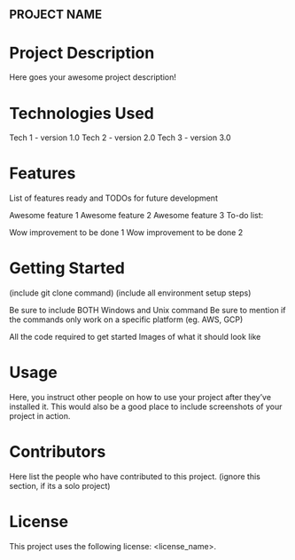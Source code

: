 ## PROJECT NAME
# Project Description
Here goes your awesome project description!

# Technologies Used
Tech 1 - version 1.0
Tech 2 - version 2.0
Tech 3 - version 3.0
# Features
List of features ready and TODOs for future development

Awesome feature 1
Awesome feature 2
Awesome feature 3
To-do list:

Wow improvement to be done 1
Wow improvement to be done 2
# Getting Started
(include git clone command) (include all environment setup steps)

Be sure to include BOTH Windows and Unix command
Be sure to mention if the commands only work on a specific platform (eg. AWS, GCP)

All the code required to get started
Images of what it should look like
# Usage
Here, you instruct other people on how to use your project after they’ve installed it. This would also be a good place to include screenshots of your project in action.

# Contributors
Here list the people who have contributed to this project. (ignore this section, if its a solo project)

# License
This project uses the following license: <license_name>.
